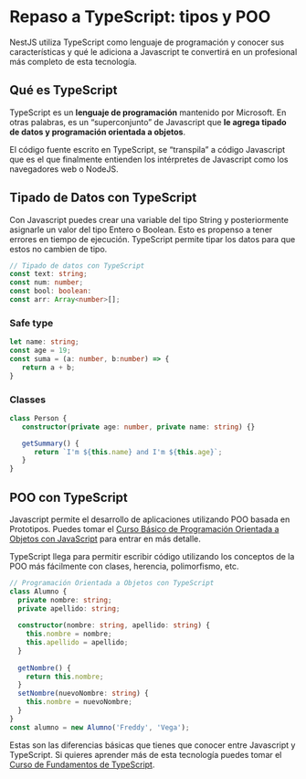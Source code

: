 # Repaso a TypeScript: tipos y POO

NestJS utiliza TypeScript como lenguaje de programación y conocer sus características y qué le adiciona a Javascript te convertirá en un profesional más completo de esta tecnología.

## **Qué es TypeScript**
TypeScript es un **lenguaje de programación** mantenido por Microsoft. En otras palabras, es un “superconjunto” de Javascript que **le agrega tipado de datos y programación orientada a objetos**.

El código fuente escrito en TypeScript, se “transpila” a código Javascript que es el que finalmente entienden los intérpretes de Javascript como los navegadores web o NodeJS.

## **Tipado de Datos con TypeScript**
Con Javascript puedes crear una variable del tipo String y posteriormente asignarle un valor del tipo Entero o Boolean. Esto es propenso a tener errores en tiempo de ejecución.
TypeScript permite tipar los datos para que estos no cambien de tipo.

```typescript
// Tipado de datos con TypeScript
const text: string;
const num: number;
const bool: boolean:
const arr: Array<number>[];
```

### **Safe type**
```typescript
let name: string;
const age = 19;
const suma = (a: number, b:number) => {
   return a + b;
}
```

### **Classes**

```typescript
class Person {
   constructor(private age: number, private name: string) {}

   getSummary() {
      return `I'm ${this.name} and I'm ${this.age}`;
   }
}
```

## **POO con TypeScript**

Javascript permite el desarrollo de aplicaciones utilizando POO basada en Prototipos. Puedes tomar el [Curso Básico de Programación Orientada a Objetos con JavaScript](https://platzi.com/cursos/javascript-poo/) para entrar en más detalle.

TypeScript llega para permitir escribir código utilizando los conceptos de la POO más fácilmente con clases, herencia, polimorfismo, etc.

```TypeScript
// Programación Orientada a Objetos con TypeScript
class Alumno {
  private nombre: string;
  private apellido: string;
  
  constructor(nombre: string, apellido: string) {
    this.nombre = nombre;
    this.apellido = apellido;
  }
  
  getNombre() {
    return this.nombre;
  }
  setNombre(nuevoNombre: string) {
    this.nombre = nuevoNombre;
  }
}
const alumno = new Alumno('Freddy', 'Vega');
```

Estas son las diferencias básicas que tienes que conocer entre Javascript y TypeScript. Si quieres aprender más de esta tecnología puedes tomar el [Curso de Fundamentos de TypeScript](https://platzi.com/cursos/typescript/).